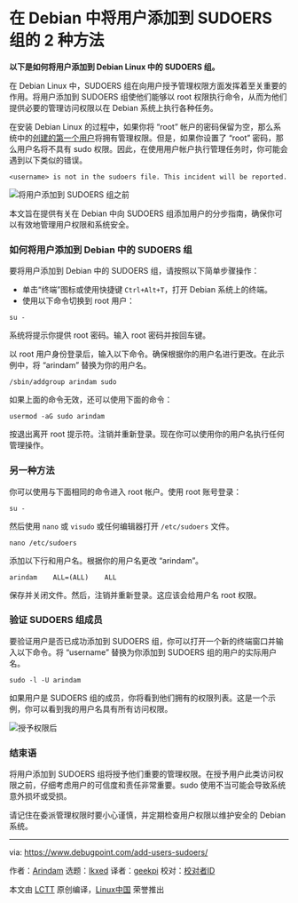 [#]: subject: "2 Ways to Add Users to SUDOERS Group in Debian"
[#]: via: "https://www.debugpoint.com/add-users-sudoers/"
[#]: author: "Arindam https://www.debugpoint.com/author/admin1/"
[#]: collector: "lkxed"
[#]: translator: "geekpi"
[#]: reviewer: " "
[#]: publisher: " "
[#]: url: " "

在 Debian 中将用户添加到 SUDOERS 组的 2 种方法
======

**以下是如何将用户添加到 Debian Linux 中的 SUDOERS 组。**

在 Debian Linux 中，SUDOERS 组在向用户授予管理权限方面发挥着至关重要的作用。将用户添加到 SUDOERS 组使他们能够以 root 权限执行命令，从而为他们提供必要的管理访问权限以在 Debian 系统上执行各种任务。

在安装 Debian Linux 的过程中，如果你将 “root” 帐户的密码保留为空，那么系统中的[创建的第一个用户][1]将拥有管理权限。但是，如果你设置了 “root” 密码，那么用户名将不具有 sudo 权限。因此，在使用用户帐户执行管理任务时，你可能会遇到以下类似的错误。

```
<username> is not in the sudoers file. This incident will be reported.
```

![将用户添加到 SUDOERS 组之前][2]

本文旨在提供有关在 Debian 中向 SUDOERS 组添加用户的分步指南，确保你可以有效地管理用户权限和系统安全。

### 如何将用户添加到 Debian 中的 SUDOERS 组

要将用户添加到 Debian 中的 SUDOERS 组，请按照以下简单步骤操作：

- 单击“终端”图标或使用快捷键 `Ctrl+Alt+T`，打开 Debian 系统上的终端。
- 使用以下命令切换到 root 用户：

```
su -
```

系统将提示你提供 root 密码。输入 root 密码并按回车键。

以 root 用户身份登录后，输入以下命令。确保根据你的用户名进行更改。在此示例中，将 “arindam” 替换为你的用户名。

```
/sbin/addgroup arindam sudo
```

如果上面的命令无效，还可以使用下面的命令：

```
usermod -aG sudo arindam
```

按退出离开 root 提示符。注销并重新登录。现在你可以使用你的用户名执行任何管理操作。

### 另一种方法

你可以使用与下面相同的命令进入 root 帐户。使用 root 账号登录：

```
su -
```

然后使用 `nano` 或 `visudo` 或任何编辑器打开 `/etc/sudoers` 文件。

```
nano /etc/sudoers
```

添加以下行和用户名。根据你的用户名更改 “arindam”。

```
arindam    ALL=(ALL)    ALL
```

保存并关闭文件。然后，注销并重新登录。这应该会给用户名 root 权限。

### 验证 SUDOERS 组成员

要验证用户是否已成功添加到 SUDOERS 组，你可以打开一个新的终端窗口并输入以下命令。将 “username” 替换为你添加到 SUDOERS 组的用户的实际用户名。

```
sudo -l -U arindam
```

如果用户是 SUDOERS 组的成员，你将看到他们拥有的权限列表。这是一个示例，你可以看到我的用户名具有所有访问权限。

![授予权限后][3]

### 结束语

将用户添加到 SUDOERS 组将授予他们重要的管理权限。在授予用户此类访问权限之前，仔细考虑用户的可信度和责任非常重要。sudo 使用不当可能会导致系统意外损坏或受损。

请记住在委派管理权限时要小心谨慎，并定期检查用户权限以维护安全的 Debian 系统。

--------------------------------------------------------------------------------

via: https://www.debugpoint.com/add-users-sudoers/

作者：[Arindam][a]
选题：[lkxed][b]
译者：[geekpi](https://github.com/geekpi)
校对：[校对者ID](https://github.com/校对者ID)

本文由 [LCTT](https://github.com/LCTT/TranslateProject) 原创编译，[Linux中国](https://linux.cn/) 荣誉推出

[a]: https://www.debugpoint.com/author/admin1/
[b]: https://github.com/lkxed/
[1]: https://www.debian.org/releases/stable/amd64/ch06s03.en.html#user-setup-root
[2]: https://www.debugpoint.com/wp-content/uploads/2023/06/Before-adding-a-user-to-SUDOERS-group.png
[3]: https://www.debugpoint.com/wp-content/uploads/2023/06/After-granting-priviledges.png